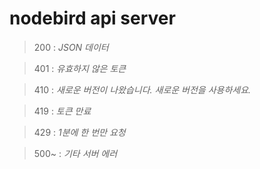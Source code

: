 # nodebird api server

> 200 : _JSON 데이터_

> 401 : _유효하지 않은 토큰_

> 410 : _새로운 버전이 나왔습니다. 새로운 버전을 사용하세요._

> 419 : _토큰 만료_

> 429 : _1분에 한 번만 요청_

> 500~ : _기타 서버 에러_
